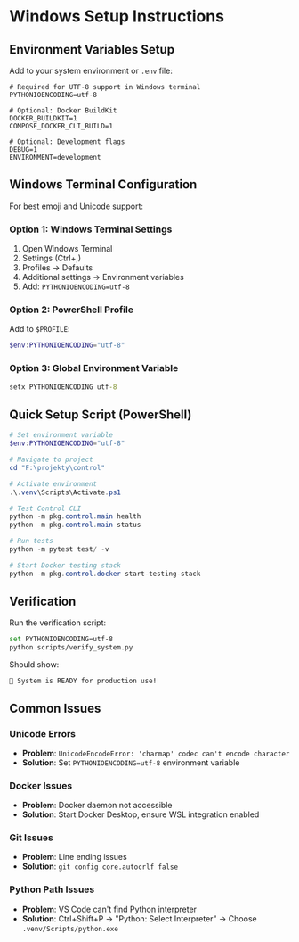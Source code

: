 # Windows Setup Instructions

## Environment Variables Setup

Add to your system environment or `.env` file:

```properties
# Required for UTF-8 support in Windows terminal
PYTHONIOENCODING=utf-8

# Optional: Docker BuildKit  
DOCKER_BUILDKIT=1
COMPOSE_DOCKER_CLI_BUILD=1

# Optional: Development flags
DEBUG=1
ENVIRONMENT=development
```

## Windows Terminal Configuration

For best emoji and Unicode support:

### Option 1: Windows Terminal Settings
1. Open Windows Terminal
2. Settings (Ctrl+,)
3. Profiles → Defaults
4. Additional settings → Environment variables
5. Add: `PYTHONIOENCODING=utf-8`

### Option 2: PowerShell Profile
Add to `$PROFILE`:
```powershell
$env:PYTHONIOENCODING="utf-8"
```

### Option 3: Global Environment Variable
```cmd
setx PYTHONIOENCODING utf-8
```

## Quick Setup Script (PowerShell)

```powershell
# Set environment variable
$env:PYTHONIOENCODING="utf-8"

# Navigate to project
cd "F:\projekty\control"

# Activate environment
.\.venv\Scripts\Activate.ps1

# Test Control CLI
python -m pkg.control.main health
python -m pkg.control.main status

# Run tests
python -m pytest test/ -v

# Start Docker testing stack
python -m pkg.control.docker start-testing-stack
```

## Verification

Run the verification script:
```bash
set PYTHONIOENCODING=utf-8
python scripts/verify_system.py
```

Should show:
```
🎉 System is READY for production use!
```

## Common Issues

### Unicode Errors
- **Problem**: `UnicodeEncodeError: 'charmap' codec can't encode character`
- **Solution**: Set `PYTHONIOENCODING=utf-8` environment variable

### Docker Issues
- **Problem**: Docker daemon not accessible
- **Solution**: Start Docker Desktop, ensure WSL integration enabled

### Git Issues  
- **Problem**: Line ending issues
- **Solution**: `git config core.autocrlf false`

### Python Path Issues
- **Problem**: VS Code can't find Python interpreter
- **Solution**: Ctrl+Shift+P → "Python: Select Interpreter" → Choose `.venv/Scripts/python.exe`
